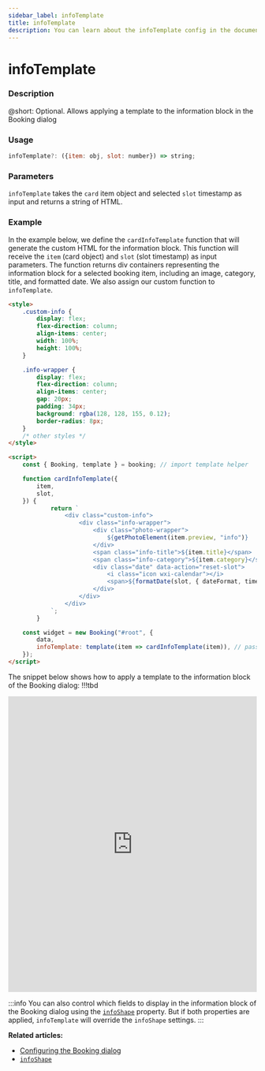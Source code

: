 ```yaml
---
sidebar_label: infoTemplate
title: infoTemplate
description: You can learn about the infoTemplate config in the documentation of the DHTMLX JavaScript Booking library. Browse developer guides and API reference, try out code examples and live demos, and download a free 30-day evaluation version of DHTMLX Booking.
---
```


# infoTemplate

### Description

@short: Optional. Allows applying a template to the information block in the Booking dialog

### Usage

~~~jsx {}
infoTemplate?: ({item: obj, slot: number}) => string;
~~~

### Parameters

`infoTemplate` takes the `card` item object and selected `slot` timestamp as input and returns a string of HTML.


### Example

In the example below, we define the `cardInfoTemplate` function that will generate the custom HTML for the information block. This function will receive the `item` (card object) and `slot` (slot timestamp) as input parameters. The function returns div containers representing the information block for a selected booking item, including an image, category, title, and formatted date. We also assign our custom function to `infoTemplate`.

~~~html
<style>
	.custom-info {
		display: flex;
		flex-direction: column;
		align-items: center;
		width: 100%;
		height: 100%;
	}

	.info-wrapper {
		display: flex;
		flex-direction: column;
		align-items: center;
		gap: 20px;
		padding: 34px;
		background: rgba(128, 128, 155, 0.12);
		border-radius: 8px;
	}
    /* other styles */
</style>

<script>
    const { Booking, template } = booking; // import template helper

    function cardInfoTemplate({
        item,
        slot,
    }) {
            return `
                <div class="custom-info">
                    <div class="info-wrapper">
                        <div class="photo-wrapper">
                            ${getPhotoElement(item.preview, "info")}
                        </div>
                        <span class="info-title">${item.title}</span>
                        <span class="info-category">${item.category}</span>
                        <div class="date" data-action="reset-slot">
                            <i class="icon wxi-calendar"></i>
                            <span>${formatDate(slot, { dateFormat, timeFormat })}</span>
                        </div>
                    </div>
                </div>
            `;
        }

    const widget = new Booking("#root", {
	    data,
	    infoTemplate: template(item => cardInfoTemplate(item)), // pass the function to the widget configuration
    });
</script>
~~~

The snippet below shows how to apply a template to the information block of the Booking dialog: !!!tbd

<iframe src="https://snippet.dhtmlx.com" frameborder="0" class="snippet_iframe" width="100%" height="600"></iframe>

:::info
You can also control which fields to display in the information block of the Booking dialog using the [`infoShape`](/api/config/booking-infoshape) property. But if both properties are applied, `infoTemplate` will override the `infoShape` settings.
:::

**Related articles:** 

- [Configuring the Booking dialog](/guides/configuration/#configuring-the-booking-dialog)
- [`infoShape`](/api/config/booking-infoshape)